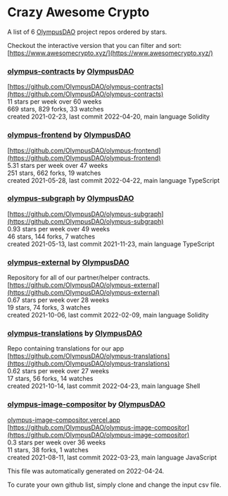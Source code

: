 # Crazy Awesome Crypto
A list of 6 [OlympusDAO](https://github.com/OlympusDAO) project repos ordered by stars.  

Checkout the interactive version that you can filter and sort: 
[https://www.awesomecrypto.xyz/](https://www.awesomecrypto.xyz/)  


### [olympus-contracts](https://github.com/OlympusDAO/olympus-contracts) by [OlympusDAO](https://github.com/OlympusDAO)  
  
[https://github.com/OlympusDAO/olympus-contracts](https://github.com/OlympusDAO/olympus-contracts)  
11 stars per week over 60 weeks  
669 stars, 829 forks, 33 watches  
created 2021-02-23, last commit 2022-04-20, main language Solidity  


### [olympus-frontend](https://github.com/OlympusDAO/olympus-frontend) by [OlympusDAO](https://github.com/OlympusDAO)  
  
[https://github.com/OlympusDAO/olympus-frontend](https://github.com/OlympusDAO/olympus-frontend)  
5.31 stars per week over 47 weeks  
251 stars, 662 forks, 19 watches  
created 2021-05-28, last commit 2022-04-22, main language TypeScript  


### [olympus-subgraph](https://github.com/OlympusDAO/olympus-subgraph) by [OlympusDAO](https://github.com/OlympusDAO)  
  
[https://github.com/OlympusDAO/olympus-subgraph](https://github.com/OlympusDAO/olympus-subgraph)  
0.93 stars per week over 49 weeks  
46 stars, 144 forks, 7 watches  
created 2021-05-13, last commit 2021-11-23, main language TypeScript  


### [olympus-external](https://github.com/OlympusDAO/olympus-external) by [OlympusDAO](https://github.com/OlympusDAO)  
Repository for all of our partner/helper contracts.   
[https://github.com/OlympusDAO/olympus-external](https://github.com/OlympusDAO/olympus-external)  
0.67 stars per week over 28 weeks  
19 stars, 74 forks, 3 watches  
created 2021-10-06, last commit 2022-02-09, main language Solidity  


### [olympus-translations](https://github.com/OlympusDAO/olympus-translations) by [OlympusDAO](https://github.com/OlympusDAO)  
Repo containing translations for our app  
[https://github.com/OlympusDAO/olympus-translations](https://github.com/OlympusDAO/olympus-translations)  
0.62 stars per week over 27 weeks  
17 stars, 56 forks, 14 watches  
created 2021-10-14, last commit 2022-04-23, main language Shell  


### [olympus-image-compositor](https://github.com/OlympusDAO/olympus-image-compositor) by [OlympusDAO](https://github.com/OlympusDAO)  
  
[olympus-image-compositor.vercel.app](olympus-image-compositor.vercel.app)  
[https://github.com/OlympusDAO/olympus-image-compositor](https://github.com/OlympusDAO/olympus-image-compositor)  
0.3 stars per week over 36 weeks  
11 stars, 38 forks, 1 watches  
created 2021-08-11, last commit 2022-03-23, main language JavaScript  


This file was automatically generated on 2022-04-24.  

To curate your own github list, simply clone and change the input csv file.  